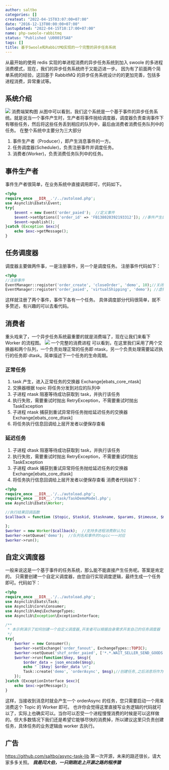 ```yaml
---
author: saltbo
categories: []
createat: "2022-04-15T03:07:00+07:00"
date: "2016-12-13T00:00:00+07:00"
lastupdated: "2022-04-15T10:17:00+07:00"
name: php-swoole-rabbitmq
status: "Published \U0001F5A8"
tags: []
title: 基于Swoole和RabbitMQ实现的一个完整的异步任务系统
---
```


从最开始的使用 redis 实现的单进程消费的异步任务系统到加入 swoole 的多进程消费模式，现在，我们的异步任务系统终于又能迈进一步。
因为有了前面两个简单系统的经验，这回基于 RabbitMQ 的异步任务系统设计的的更加完善，包括多进程消费，异常重试等。

## 系统介绍

![](/images/posts/php-swoole-rabbitmq/static.saltbo.cn_1240-20200731234430392.png)
消费端架构图
从图中可以看到，我们这个系统是一个基于事件的异步任务系统。就是说当一个事件产生时，生产者将事件抛给调度器，调度器负责查询事件下有哪些任务，然后将这些任务丢到相应的队列中，最后由消费者消费任务队列中的任务。
在整个系统中主要分为三大部分

1. 事件生产者（Producer），即产生消息事件的一方。
2. 任务调度器(Scheduler)，负责注册事件并调度任务。
3. 消费者(Worker)，负责消费任务队列中的任务。

## 事件生产者

事件生产者很简单，在业务系统中直接调用即可，代码如下。

```php
<?php
require_once __DIR__.'/../autoload.php';
use Asynclib\Ebats\Event;
try{
    $event = new Event('order_paied');  //定义事件
    $event->setOptions(['order_id' => 'FB138020392193312']); //事件产生的参数
    $event->publish();
}catch (Exception $exc){
    echo $exc->getMessage();
}
```

## 任务调度器

调度器主要做两件事，一是注册事件，另一个是调度任务。
注册事件代码如下：

```php
<?php
//注册事件
EventManager::register('order_create', 'closeOrder', 'demo', 10);//关闭未付款订单(延迟任务)
EventManager::register('order_paied', 'virtualShipping', 'demo'); //虚拟商品自动发货
```

这样就注册了两个事件，事件下各有一个任务。
具体调度部分代码很简单，就不多赘述，有兴趣的可以去看代码。

## 消费者

重头戏来了，一个异步任务系统最重要的就是消费端了，现在让我们来看下 Worker 的流程图。
![](/images/posts/php-swoole-rabbitmq/static.saltbo.cn_1240-20200731234439162.png)
一个完整的消费进程
可以看到，在这里我们采用了两个交换器和两个队列，一个负责处理正常的任务即 ntask，另一个负责处理需要延迟执行的任务即 dtask。简单描述下一个任务的生命周期。

### 正常任务

1. task 产生，进入正常任务的交换器 Exchange[ebats_core_ntask]
2. 交换器根据 topic 将任务分发到对应的队列中
3. 子进程 ntask 阻塞等待成功获取到 task，并执行该任务
4. 执行失败，需要重试时抛出 RetryException，不需要重试时抛出 TaskException
5. 子进程 ntask 捕获到重试异常将任务抛给延迟任务的交换器 Exchange[ebats_core_dtask]
6. 将任务执行信息回调给上层开发者以便保存查看

### 延迟任务

1. 子进程 dtask 阻塞等待成功获取到 task，并执行该任务
2. 执行失败，需要重试时抛出 RetryException，不需要重试时抛出 TaskException
3. 子进程 dtask 捕获到重试异常将任务抛给延迟任务的交换器 Exchange[ebats_core_dtask]
4. 将任务执行信息回调给上层开发者以便保存查看
   消费者代码如下：

```php
<?php
require_once __DIR__.'/../autoload.php';
require_once __DIR__.'/task/TaskDemoModel.php';
use Asynclib\Ebats\Worker;

//执行结果回调函数
$callback = function ($topic, $taskid, $taskname, $params, $timeuse, $message){

};
$worker = new Worker($callback);  //支持多进程消费默认为1
$worker->setQueue('demo');  //队列名和事件的topic一一对应
$worker->run();
```

## 自定义调度器

一般来说这是一个基于事件的任务系统，那么能不能直接产生任务呢。答案是肯定的。
只需要创建一个自定义调度器，由您自行实现调度逻辑，最终生成一个任务即可。代码如下：

```php
<?php
require_once __DIR__.'/../autoload.php';
use Asynclib\Ebats\Task;
use Asynclib\Core\Consumer;
use Asynclib\Amq\ExchangeTypes;
use Asynclib\Exception\ExceptionInterface;

/**
 * 本示例演示了如何创建一个自定义调度器,开发者可以根据自身需求开发自己的任务调度器
 */
try{
    $worker = new Consumer();
    $worker->setExchange('order_fanout', ExchangeTypes::TOPIC);
    $worker->setQueue('shzf_order_paied', ['*.*.WAIT_SELLER_SEND_GOODS']);
    $worker->run(function($key, $msg){
        $order_data = json_encode($msg);
        echo " [$key] $order_data \n";
        Task::create('demo', 'orderAsync', $msg);//创建任务,之后消息将作为参数由任务接管处理
    });
}catch (ExceptionInterface $exc){
    echo $exc->getMessage();
}
```

这样，当接收到消息时就会产生一个 orderAsync 的任务，您只需要启动一个用来消费这个 Topic 的 Worker 即可。
也许你会觉得这里直接写业务逻辑的代码就可以了，实际上也确实可以。当你可以忍受一个进程慢慢消费的时候是可以这样做的。但大多数情况下我们还是希望它能够尽快的消费掉，所以建议这里只负责创建任务，具体任务的业务逻辑由 worker 去执行。

## 广告

https://github.com/saltbo/async-task-lib 第一次开源，未来的路还很长，请大家多多关照。
**_我是闫大伯，一只刚刚走上开源之路的程序猿_**
